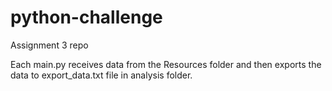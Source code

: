 # python-challenge
Assignment 3 repo

Each main.py receives data from the Resources folder and then exports the data to export_data.txt file in analysis folder.
